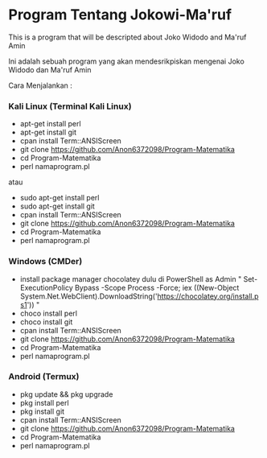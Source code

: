 # Program Tentang Jokowi-Ma'ruf

This is a program that will be descripted about Joko Widodo and Ma'ruf Amin

Ini adalah sebuah program yang akan mendesrikpiskan mengenai Joko Widodo dan Ma'ruf Amin

Cara Menjalankan :

### Kali Linux (Terminal Kali Linux)

- apt-get install perl
- apt-get install git
- cpan install Term::ANSIScreen
- git clone https://github.com/Anon6372098/Program-Matematika
- cd Program-Matematika
- perl namaprogram.pl

atau

- sudo apt-get install perl
- sudo apt-get install git
- cpan install Term::ANSIScreen
- git clone https://github.com/Anon6372098/Program-Matematika
- cd Program-Matematika
- perl namaprogram.pl

### Windows (CMDer)

- install package manager chocolatey dulu di PowerShell as Admin " Set-ExecutionPolicy Bypass -Scope Process -Force; iex ((New-Object System.Net.WebClient).DownloadString('https://chocolatey.org/install.ps1')) "
- choco install perl
- choco install git
- cpan install Term::ANSIScreen
- git clone https://github.com/Anon6372098/Program-Matematika
- cd Program-Matematika
- perl namaprogram.pl

### Android (Termux)

- pkg update && pkg upgrade
- pkg install perl
- pkg install git
- cpan install Term::ANSIScreen
- git clone https://github.com/Anon6372098/Program-Matematika
- cd Program-Matematika
- perl namaprogram.pl
